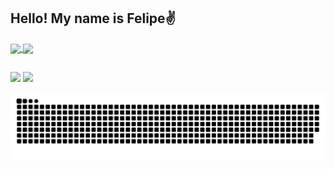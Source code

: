 ## Hello! My name is Felipe✌️

<a href="https://github.com/anuraghazra/github-readme-stats">
  <img height=200 align="center" src="https://github-readme-stats-cerbonxd.vercel.app/api?username=CerbonXD&show_icons=true&include_all_commits=true&theme=midnight-purple&bg_color=00000000" />
</a>
<a href="https://github.com/anuraghazra/convoychat">
  <img height=200 align="center" src="https://github-readme-stats-cerbonxd.vercel.app/api/top-langs?username=CerbonXD&layout=compact&langs_count=8&card_width=250&theme=midnight-purple&bg_color=00000000" />
</a>

##

<div> 
  <a href="https://www.instagram.com/felipe_cerboncini" target="_blank"><img src="https://img.shields.io/badge/-Instagram-%23E4405F?style=for-the-badge&logo=instagram&logoColor=white" target="_blank"></a>
  <a href = "mailto:felipecerboncinix@gmail.com"><img src="https://img.shields.io/badge/-Gmail-%23333?style=for-the-badge&logo=gmail&logoColor=white" target="_blank"></a> 
 
  ![snake gif](https://github.com/CerbonXD/CerbonXD/blob/output/github-contribution-grid-snake.svg)
 
</div>
